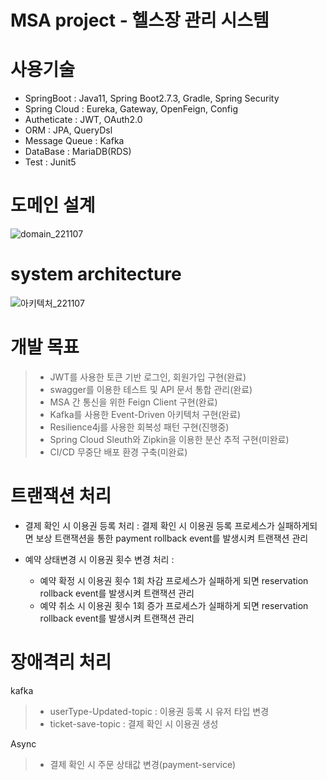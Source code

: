 # MSA project - 헬스장 관리 시스템

# 사용기술
 - SpringBoot : Java11, Spring Boot2.7.3, Gradle, Spring Security
 - Spring Cloud : Eureka, Gateway, OpenFeign, Config
 - Autheticate : JWT, OAuth2.0
 - ORM : JPA, QueryDsl
 - Message Queue : Kafka
 - DataBase : MariaDB(RDS)
 - Test : Junit5
 
# 도메인 설계
![domain_221107](https://user-images.githubusercontent.com/103932247/200183600-0ee2917c-0caa-4802-883a-3aa281cf6478.png)

# system architecture
![아키텍처_221107](https://user-images.githubusercontent.com/103932247/200183732-4f5070ce-300a-44f5-8213-ae65f23e62aa.PNG)


# 개발 목표
> - JWT를 사용한 토큰 기반 로그인, 회원가입 구현(완료)
> - swagger를 이용한 테스트 및 API 문서 통합 관리(완료)
> - MSA 간 통신을 위한 Feign Client 구현(완료)
> - Kafka를 사용한 Event-Driven 아키텍처 구현(완료)
> - Resilience4j를 사용한 회복성 패턴 구현(진행중)
> - Spring Cloud Sleuth와 Zipkin을 이용한 분산 추적 구현(미완료)
> - CI/CD 무중단 배포 환경 구축(미완료)


# 트랜잭션 처리
* 결제 확인 시 이용권 등록 처리 : 결제 확인 시 이용권 등록 프로세스가 실패하게되면 보상 트랜잭션을 통한 payment rollback event를 발생시켜 트랜잭션 관리
          
* 예약 상태변경 시 이용권 횟수 변경 처리 :
  - 예약 확정 시 이용권 횟수 1회 차감 프로세스가 실패하게 되면 reservation rollback event를 발생시켜 트랜잭션 관리
  - 예약 취소 시 이용권 횟수 1회 증가 프로세스가 실패하게 되면 reservation rollback event를 발생시켜 트랜잭션 관리

# 장애격리 처리
 kafka
> - userType-Updated-topic : 이용권 등록 시 유저 타입 변경
> - ticket-save-topic : 결제 확인 시 이용권 생성

 Async
> - 결제 확인 시 주문 상태값 변경(payment-service)


 
 
